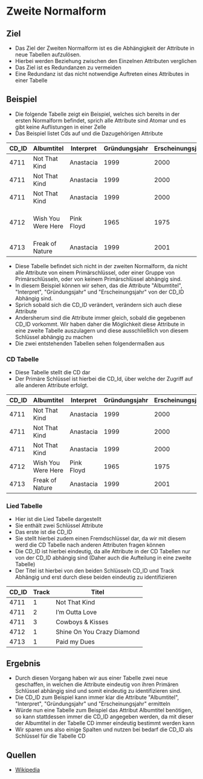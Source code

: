 # Zweite Normalform

##  Ziel
+ Das Ziel der Zweiten Normalform ist es die Abhängigkeit der Attribute in neue Tabellen aufzulösen.
+ Hierbei werden Beziehung zwischen den Einzelnen Attributen verglichen
+ Das Ziel ist es Redundanzen zu vermeiden
+ Eine Redundanz ist das nicht notwendige Auftreten eines Attributes in einer Tabelle

## Beispiel

+ Die folgende Tabelle zeigt ein Beispiel, welches sich bereits in der ersten Normalform befindet, sprich alle Attribute sind Atomar und es gibt keine Auflistungen in einer Zelle
+ Das Beispiel listet Cds auf und die Dazugehörigen Attribute

|CD_ID|Albumtitel|Interpret|Gründungsjahr|Erscheinungsjahr|Track|Titel|
|-|-|-|-|-|-|-|
|4711|Not That Kind|Anastacia|1999|2000|1|Not That Kind|
|4711|Not That Kind|Anastacia|1999|2000|2|I’m Outta Love|
|4711|Not That Kind|Anastacia|1999|2000|3|Cowboys & Kisses|
|4712|Wish You Were Here|Pink Floyd|1965|1975|1|Shine On You Crazy Diamond|
|4713|Freak of Nature|Anastacia|1999|2001|1|Paid my Dues

+ Diese Tabelle befindet sich nicht in der zweiten Normalform, da nicht alle Attribute von einem Primärschlüssel, oder einer Gruppe von Primärschlüsseln, oder von keinem Primärschlüssel abhängig sind.
+ In diesem Beispiel können wir sehen, das die Attribute "Albumtitel", "Interpret", "Gründungsjahr" und "Erscheinungsjahr" von der CD_ID Abhängig sind.
+ Sprich sobald sich die CD_ID verändert, verändern sich auch diese Attribute
+ Andersherum sind die Attribute immer gleich, sobald die gegebenen CD_ID vorkommt.
Wir haben daher die Möglichkeit diese Attribute in eine zweite Tabelle auszulagern und diese ausschließlich von diesem Schlüssel abhängig zu machen
+ Die zwei entstehenden Tabellen sehen folgendermaßen aus


### CD Tabelle

+ Diese Tabelle stellt die CD dar
+ Der Primäre Schlüssel ist hierbei die CD_Id, über welche der Zugriff auf alle anderen Attribute erfolgt.

|CD_ID|Albumtitel|Interpret|Gründungsjahr|Erscheinungsjahr|
|-|-|-|-|-|
|4711|Not That Kind|Anastacia|1999|2000|
|4711|Not That Kind|Anastacia|1999|2000|
|4711|Not That Kind|Anastacia|1999|2000|
|4712|Wish You Were Here|Pink Floyd|1965|1975|
|4713|Freak of Nature|Anastacia|1999|2001|

### Lied Tabelle

+ Hier ist die Lied Tabelle dargestellt
+ Sie enthält zwei Schlüssel Attribute
+ Das erste ist die CD_ID
+ Sie stellt hierbei zudem einen Fremdschlüssel dar, da wir mit diesem werd die CD Tabelle nach anderen Attributen fragen können
+ Die CD_ID ist hierbei eindeutig, da alle Attribute in der CD Tabellen nur von der CD_ID abhängig sind (Daher auch die Aufteilung in eine zweite Tabelle)
+ Der Titel ist hierbei von den beiden Schlüsseln CD_ID und Track Abhängig und erst durch diese beiden eindeutig zu identifizieren

|CD_ID|Track|Titel|
|-|-|-|
|4711|1|Not That Kind|
|4711|2|I’m Outta Love|
|4711|3|Cowboys & Kisses|
|4712|1|Shine On You Crazy Diamond|
|4713|1|Paid my Dues


## Ergebnis

+ Durch diesen Vorgang haben wir aus einer Tabelle zwei neue geschaffen, in welchen die Attribute eindeutig von ihren Primären Schlüssel abhängig sind und somit eindeutig zu identifizieren sind.
+ Die CD_ID zum Beispiel kann immer klar die Attribute "Albumtitel", "Interpret", "Gründungsjahr" und "Erscheinungsjahr" ermitteln
+ Würde nun eine Tabelle zum Beispiel das Attribut Albumtitel benötigen, so kann stattdessen immer die CD_ID angegeben werden, da mit dieser der Albumtitel in der Tabelle CD immer eindeutig bestimmt werden kann
+ Wir sparen uns also einige Spalten und nutzen bei bedarf die CD_ID als Schlüssel für die Tabelle CD


## Quellen
+ [Wikipedia](https://de.wikipedia.org/wiki/Normalisierung_(Datenbank))